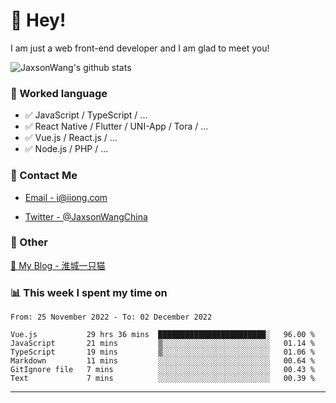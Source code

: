 # 👋 Hey!

I am just a web front-end developer and I am glad to meet you!

![JaxsonWang's github stats](https://github-readme-stats.vercel.app/api?username=JaxsonWang&&show_icons=true&&title_color=1abc9c&&icon_color=1abc9c)


### 📝 Worked language

- ✅ JavaScript / TypeScript / ...
- ✅ React Native / Flutter / UNI-App / Tora / ...
- ✅ Vue.js / React.js / ...
- ✅ Node.js / PHP / ...

### 📮 Contact Me

- [Email - i@iiong.com](mailto:i@iiong.com)

- [Twitter - @JaxsonWangChina](https://twitter.com/JaxsonWangChina)

### 🤪 Other

[📌 My Blog - 淮城一只猫](https://iiong.com)

### 📊 This week I spent my time on

<!--START_SECTION:waka-->

```text
From: 25 November 2022 - To: 02 December 2022

Vue.js           29 hrs 36 mins  ████████████████████████░   96.00 %
JavaScript       21 mins         ▒░░░░░░░░░░░░░░░░░░░░░░░░   01.14 %
TypeScript       19 mins         ▒░░░░░░░░░░░░░░░░░░░░░░░░   01.06 %
Markdown         11 mins         ░░░░░░░░░░░░░░░░░░░░░░░░░   00.64 %
GitIgnore file   7 mins          ░░░░░░░░░░░░░░░░░░░░░░░░░   00.43 %
Text             7 mins          ░░░░░░░░░░░░░░░░░░░░░░░░░   00.39 %
```

<!--END_SECTION:waka-->

---

